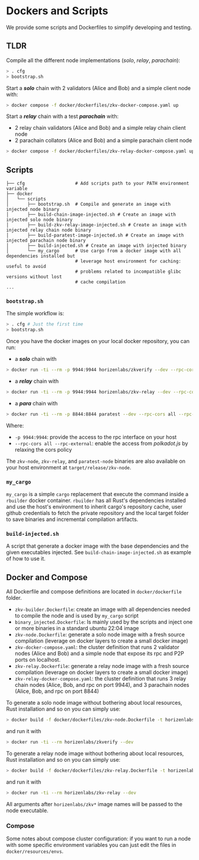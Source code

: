 # Dockers and Scripts

We provide some scripts and Dockerfiles to simplify developing and testing.

## TLDR

Compile all the different node implementations (*solo*, *relay*, *parachain*):

```bash
> . cfg
> bootstrap.sh
```

Start a _**solo**_ chain with 2 validators (Alice and Bob) and a simple client node with:

```bash
> docker compose -f docker/dockerfiles/zkv-docker-compose.yaml up
```

Start a _**relay**_ chain with a test _**parachain**_ with:
- 2 relay chain validators (Alice and Bob) and a simple relay chain client node
- 2 parachain collators (Alice and Bob) and a simple parachain client node

```bash
> docker compose -f docker/dockerfiles/zkv-relay-docker-compose.yaml up
```

## Scripts

```text
├── cfg                   # Add scripts path to your PATH environment variable
├── docker
│   └── scripts
│       ├── bootstrap.sh  # Compile and generate an image with injected node binary
│       ├── build-chain-image-injected.sh # Create an image with injected solo node binary
│       ├── build-zkv-relay-image-injected.sh # Create an image with injected relay chain node binary
│       ├── build-paratest-image-injected.sh # Create an image with injected parachain node binary
│       ├── build-injected.sh # Create an image with injected binary
│       └── my_cargo      # Use cargo from a docker image with all dependencies installed but
                          # leverage host environment for caching: useful to avoid
                          # problems related to incompatible glibc versions without lost 
                          # cache compilation
...
```

### `bootstrap.sh`

The simple workflow is:

```bash
> . cfg # Just the first time
> bootstrap.sh
```

Once you have the docker images on your local docker repository, you can run:
- a _**solo**_ chain with

```bash
> docker run -ti --rm -p 9944:9944 horizenlabs/zkverify --dev --rpc-cors all --rpc-external
```

- a _**relay**_ chain with

```bash
> docker run -ti --rm -p 9944:9944 horizenlabs/zkv-relay --dev --rpc-cors all --rpc-external
```

- a _**para**_ chain with

```bash
> docker run -ti --rm -p 8844:8844 paratest --dev --rpc-cors all --rpc-external
```

Where:

* `-p 9944:9944`: provide the access to the rpc interface on your host
* `--rpc-cors all --rpc-external`: enable the access from _polkadot.js_ by relaxing the cors policy

The `zkv-node`, `zkv-relay`, and `paratest-node` binaries are also available on your host environment at `target/release/zkv-node`.

### `my_cargo`

`my_cargo` is a simple `cargo` replacement that execute the command inside a `rbuilder` docker container. `rbuilder` has all Rust's dependencies installed and use the host's environment to inherit cargo's repository cache, user github credentials to fetch the private repository and the local target folder to save binaries and incremental compilation artifacts.

### `build-injected.sh`

A script that generate a docker image with the base dependencies and the given executables injected. See `build-chain-image-injected.sh` as example of how to use it.

## Docker and Compose

All Dockerfile and compose definitions are located in `docker/dockerfile` folder.

* `zkv-builder.Dockerfile`: create an image with all dependencies needed to compile the node and is used by `my_cargo` script
* `binary_injected.Dockerfile`: Is mainly used by the scripts and inject one or more binaries in a standard ubuntu 22:04 image
* `zkv-node.Dockerfile`: generate a solo node image with a fresh source compilation (leverage on docker layers to create a small docker image)
* `zkv-docker-compose.yaml`: the cluster definition that runs
2 validator nodes (Alice and Bob) and a simple node that expose its rpc and P2P ports on localhost.
* `zkv-relay.Dockerfile`: generate a relay node image with a fresh source compilation (leverage on docker layers to create a small docker image)
* `zkv-relay-docker-compose.yaml`: the cluster definition that runs 3 relay chain nodes (Alice, Bob, and rpc on port 9944), and 3 parachain nodes (Alice, Bob, and rpc on port 8844)

To generate a solo node image without bothering about local resources, Rust installation and so on you can simply use:

```bash
> docker build -f docker/dockerfiles/zkv-node.Dockerfile -t horizenlabs/zkverify:latest .
```

and run it with

```bash
> docker run -ti --rm horizenlabs/zkverify --dev
```

To generate a relay node image without bothering about local resources, Rust installation and so on you can simply use:

```bash
> docker build -f docker/dockerfiles/zkv-relay.Dockerfile -t horizenlabs/zkv-relay:latest .
```

and run it with

```bash
> docker run -ti --rm horizenlabs/zkv-relay --dev
```

All arguments after `horizenlabs/zkv*` image names will be passed to the node executable.

### Compose

Some notes about compose cluster configuration: if you want to run a node with some specific environment variables you can just edit the files in `docker/resources/envs`.
